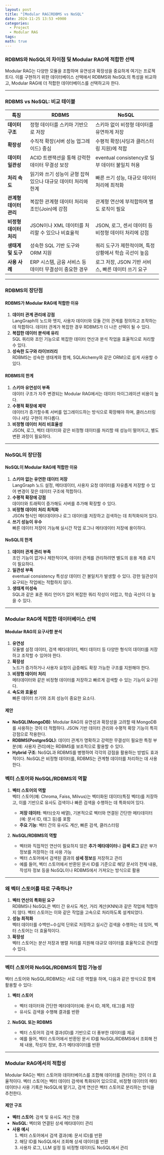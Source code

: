 ```yaml
---
layout: post
title: "[Modular RAG]RDBMS vs NoSQL"
date: 2024-11-25 13:53 +0900
categories:
  - Project
  - Modular RAG
tags: 
math: true
---
```

### **RDBMS와 NoSQL의 차이점 및 Modular RAG에 적합한 선택**

Modular RAG는 다양한 모듈을 조합하며 유연성과 확장성을 중요하게 여기는 프로젝트다. 이를 구현하기 위한 데이터베이스 선택에서 RDBMS와 NoSQL의 특성을 비교하고, Modular RAG에 더 적합한 데이터베이스를 선택하고자 한다.

---

### **RDBMS vs NoSQL: 비교 테이블**

| **특징**         | **RDBMS**                           | **NoSQL**                           |
| -------------- | ----------------------------------- | ----------------------------------- |
| **데이터 구조**     | 정형 데이터를 스키마 기반으로 저장                 | 스키마 없이 비정형 데이터를 유연하게 저장             |
| **확장성**        | 수직적 확장(서버 성능 업그레이드) 중심              | 수평적 확장(샤딩과 클러스터링 지원)에 적합            |
| **데이터 일관성**    | ACID 트랜잭션을 통해 강력한 데이터 무결성 보장        | eventual consistency로 일부 데이터 불일치 허용 |
| **처리 속도**      | 읽기와 쓰기 성능이 균형 잡혀 있으나 대규모 데이터 처리에 한계 | 빠른 쓰기 성능, 대규모 데이터 처리에 최적화           |
| **관계형 데이터 관리** | 복잡한 관계형 데이터 처리와 조인(Join)에 강점        | 관계형 연산에 부적합하며 별도 로직이 필요             |
| **비정형 데이터 처리** | JSON이나 XML 데이터를 처리할 수 있으나 비효율적      | JSON, 로그, 센서 데이터 등 비정형 데이터 처리에 강점   |
| **생태계 및 도구**   | 성숙한 SQL 기반 도구와 ORM 지원               | 쿼리 도구가 제한적이며, 특정 상황에서 학습 곡선이 높음     |
| **사용 사례**      | ERP 시스템, 금융 서비스 등 데이터 무결성이 중요한 경우   | 로그 저장, JSON 기반 서비스, 빠른 데이터 쓰기 요구    |

---

### **RDBMS의 장단점**

#### **RDBMS가 Modular RAG에 적합한 이유**

1. **데이터 관계 관리에 강점**  
    LangGraph의 노드와 엣지, 사용자 데이터와 모듈 간의 관계를 정의하고 조작하는 데 적합하다. 데이터 관계가 복잡한 경우 RDBMS가 더 나은 선택이 될 수 있다.
2. **복잡한 데이터 분석에 유리**  
    SQL 쿼리와 조인 기능으로 복잡한 데이터 연산과 분석 작업을 효율적으로 처리할 수 있다.
3. **성숙한 도구와 라이브러리**  
    RDBMS는 성숙한 생태계와 함께, SQLAlchemy와 같은 ORM으로 쉽게 사용할 수 있다.

#### **RDBMS의 한계**

1. **스키마 유연성이 부족**  
    데이터 구조가 자주 변경되는 Modular RAG에서는 데이터 마이그레이션 비용이 높다.
2. **수평적 확장에 제약**  
    데이터가 증가할수록 서버를 업그레이드하는 방식으로 확장해야 하며, 클러스터링이나 샤딩 구현이 까다롭다.
3. **비정형 데이터 처리 비효율성**  
    JSON, 로그, 벡터 데이터와 같은 비정형 데이터를 처리할 때 성능이 떨어지고, 별도 변환 과정이 필요하다.

---

### **NoSQL의 장단점**

#### **NoSQL이 Modular RAG에 적합한 이유**

1. **스키마 없는 유연한 데이터 저장**  
    LangGraph 노드 설정, 메타데이터, 사용자 요청 데이터를 자유롭게 저장할 수 있어 변경이 잦은 데이터 구조에 적합하다.
2. **수평적 확장에 강점**  
    데이터와 트래픽이 증가해도 서버를 추가해 확장할 수 있다. 
3. **비정형 데이터 처리 최적화**  
    JSON 형식인 메타데이터나 로그 데이터를 저장하고 검색하는 데 최적화되어 있다.
4. **쓰기 성능이 우수**  
    빠른 데이터 저장이 가능해 실시간 작업 로그나 메타데이터 저장에 용이하다.

#### **NoSQL의 한계**

1. **데이터 관계 관리 부족**  
    조인 기능이 없거나 제한적이며, 데이터 관계를 관리하려면 별도의 응용 계층 로직이 필요하다.
2. **일관성 부족**  
    eventual consistency 특성상 데이터 간 불일치가 발생할 수 있다. 강한 일관성이 요구되는 작업에는 적합하지 않다.
3. **생태계 미성숙**  
    SQL과 같은 표준 쿼리 언어가 없어 복잡한 쿼리 작성이 어렵고, 학습 곡선이 더 높을 수 있다.

---

### **Modular RAG에 적합한 데이터베이스 선택**

#### **Modular RAG의 요구사항 분석**

1. **유연성**  
    모듈별 설정 데이터, 검색 메타데이터, 벡터 데이터 등 다양한 형식의 데이터를 저장하고 조작할 수 있어야 한다.
2. **확장성**  
    노드가 증가하거나 사용자 요청이 급증해도 확장 가능한 구조를 지원해야 한다.
3. **비정형 데이터 처리**  
    메타데이터와 같은 비정형 데이터를 저장하고 빠르게 검색할 수 있는 기능이 요구된다.
4. **속도와 효율성**  
    빠른 데이터 쓰기와 조회 성능이 중요한 요소다.

#### **제안**

- **NoSQL(MongoDB)**: Modular RAG의 유연성과 확장성을 고려할 때 MongoDB를 사용하는 것이 더 적합하다. JSON 기반 데이터 관리와 수평적 확장 기능이 특히 강점으로 작용한다.
- **RDBMS(PostgreSQL)**: 데이터 관계가 명확하고 강력한 무결성이 필요한 특정 부분(예: 사용자 관리)에는 RDBMS를 보조적으로 활용할 수 있다.
- **Hybrid 구조**: NoSQL과 RDBMS를 병행하여 각각의 강점을 활용하는 방법도 효과적이다. NoSQL은 비정형 데이터를, RDBMS는 관계형 데이터를 처리하는 데 사용한다.



### **벡터 스토어와 NoSQL/RDBMS의 역할**

1. **벡터 스토어의 역할**  
    벡터 스토어(예: Chroma, Faiss, Milvus)는 벡터화된 데이터(특징 벡터)를 저장하고, 이를 기반으로 유사도 검색이나 빠른 검색을 수행하는 데 특화되어 있다.
    
    - **저장 데이터**: 벡터(숫자 배열), 기본적으로 벡터와 연결된 간단한 메타데이터(예: 문서 ID, 태그 등)를 포함
    - **주요 기능**: 벡터 간의 유사도 계산, 빠른 검색, 클러스터링
2. **NoSQL/RDBMS의 역할**
    
    - 벡터와 직접적인 연산이 필요하지 않은 **추가 메타데이터**나 **검색 로그** 같은 부가 정보를 저장하는 데 사용 가능
    - 벡터 스토어에서 검색된 결과의 **상세 정보**를 저장하고 관리
    - 예를 들어, 벡터 스토어에서 반환된 문서 ID를 기준으로 해당 문서의 전체 내용, 작성자 정보 등을 NoSQL이나 RDBMS에서 가져오는 방식으로 활용

---

### **왜 벡터 스토어를 따로 구축하나?**

1. **벡터 연산의 특화된 요구**  
    RDBMS나 NoSQL은 벡터 간 유사도 계산, 거리 계산(KNN)과 같은 작업에 적합하지 않다. 벡터 스토어는 이와 같은 작업을 고속으로 처리하도록 설계되었다.
2. **성능 최적화**  
    벡터 데이터를 수백만~수십억 단위로 저장하고 실시간 검색을 수행하는 데 있어, 벡터 스토어는 더 효율적이다.
3. **확장성**  
    벡터 스토어는 분산 저장과 병렬 처리를 지원해 대규모 데이터를 효율적으로 관리할 수 있다.

---

### **벡터 스토어와 NoSQL/RDBMS의 협업 가능성**

벡터 스토어와 NoSQL/RDBMS는 서로 다른 역할을 하며, 다음과 같은 방식으로 함께 활용할 수 있다:

1. **벡터 스토어**
    
    - 벡터 데이터와 간단한 메타데이터(예: 문서 ID, 제목, 태그)를 저장
    - 유사도 검색을 수행해 결과를 반환
2. **NoSQL 또는 RDBMS**
    
    - 벡터 스토어의 검색 결과(ID)를 기반으로 더 풍부한 데이터를 제공
    - 예를 들어, 벡터 스토어에서 반환된 문서 ID를 NoSQL/RDBMS에서 조회해 전체 내용, 작성자 정보, 추가 메타데이터를 반환

---

### **Modular RAG에서의 적합성**

Modular RAG는 벡터 스토어와 데이터베이스를 조합해 데이터를 관리하는 것이 더 효율적이다. 벡터 스토어는 벡터 데이터 검색에 특화되어 있으므로, 비정형 데이터의 메타데이터나 사용 기록은 NoSQL에 맡기고, 검색 연산은 벡터 스토어로 분리하는 방식을 추천한다.

#### 제안 구조

- **벡터 스토어**: 검색 및 유사도 계산 전용
- **NoSQL**: 벡터와 연결된 상세 메타데이터 관리
- **사용 예시**
    1. 벡터 스토어에서 검색 결과(예: 문서 ID)를 반환
    2. 해당 ID를 NoSQL에서 조회해 상세 데이터를 반환
    3. 사용자 로그, LLM 설정 등 비정형 데이터도 NoSQL에서 관리

